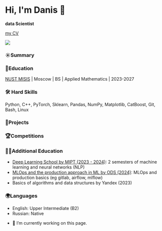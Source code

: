 # Hi, I'm Danis 👋
**data Scientist** 


[my CV]()

<p align='left'>
   </a>
   <a href="https://t.me/D_arble">
       <img src="https://img.shields.io/badge/Telegram-2CA5E0?style=for-the-badge&logo=telegram&logoColor=white"/>
   </a>

### ☀️Summary 

### 🐘Education
[NUST MISIS](https://misis.ru/) | Moscow | BS | Applied Mathematics | 2023-2027

### 🛠 Hard Skills
Python, C++, PyTorch, Sklearn, Pandas, NumPy, Matplotlib, CatBoost, Git, Bash, Linux

### 👞Projects

### 🏆Competitions

### 👨‍🎓Additional Education
- [Deep Learning School by MIPT (2023 - 2024)](https://dls.samcs.ru/): 2 semesters of machine learning and neural networks (NLP)
- [MLOps and the production approach in ML by ODS (2024)](https://ods.ai/tracks/ml-in-production-spring-23): MLOps and production basics (eg gitlab, airflow, mlflow)
- Basics of algorithms and data structures by Yandex (2023)

### 🌍Languages
*   English: Upper Intermediate (B2)
*   Russian: Native    

- 🔭 I’m currently working on this page.

